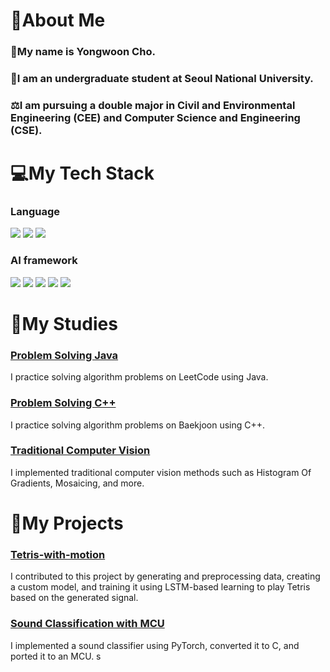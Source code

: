 # 🧑‍About Me
### 📛My name is Yongwoon Cho.
### 🌱I am an undergraduate student at Seoul National University.
### ⚖️I am pursuing a double major in Civil and Environmental Engineering (CEE) and Computer Science and Engineering (CSE).

# 💻My Tech Stack
### Language
<a href="https://github.com/ChoYongwoon/Study" target="_blank"><img src="https://img.shields.io/badge/-C/C++-green?style=for-the-badge&logo=c%2B%2B&logoColor=white"/></a>
<a href="https://github.com/ChoYongwoon/LeetCode" target="_blank"><img src="https://img.shields.io/badge/-Java-orange?style=for-the-badge&logo=OpenJDK&logoColor=white"/></a>
<a href="https://github.com/ChoYongwoon/ComputerVision" target="_blank"><img src="https://img.shields.io/badge/-Python-blue?style=for-the-badge&logo=python&logoColor=white"/></a>


### AI framework
<img src="https://img.shields.io/badge/-NumPy-brightgreen?style=for-the-badge&logo=numpy&logoColor=white"/></a>
<img src="https://img.shields.io/badge/-Pandas-red?style=for-the-badge&logo=pandas&logoColor=white"/></a>
<img src="https://img.shields.io/badge/-TensorFlow-ff69b4?style=for-the-badge&logo=tensorflow&logoColor=white"/></a>
<img src="https://img.shields.io/badge/-PyTorch-blueviolet?style=for-the-badge&logo=pytorch&logoColor=white"/></a>
<img src="https://img.shields.io/badge/-Scikit--Learn-9cf?style=for-the-badge&logo=scikit-learn&logoColor=white"/></a>

# 📖My Studies
### [Problem Solving Java](https://github.com/ChoYongwoon/LeetCode)
I practice solving algorithm problems on LeetCode using Java.
### [Problem Solving C++](https://github.com/ChoYongwoon/Study)
I practice solving algorithm problems on Baekjoon using C++.
### [Traditional Computer Vision](https://github.com/ChoYongwoon/ComputerVision)
I implemented traditional computer vision methods such as Histogram Of Gradients, Mosaicing, and more.

# 📓My Projects
### [Tetris-with-motion](https://github.com/snucv-2022-team19/tetris-with-motion)
I contributed to this project by generating and preprocessing data, creating a custom model, and training it using LSTM-based learning to play Tetris based on the generated signal.
### [Sound Classification with MCU](https://github.com/ChoYongwoon/Sound_classification_by_MCU)
I implemented a sound classifier using PyTorch, converted it to C, and ported it to an MCU.
s
<!--
**ChoYongwoon/ChoYongwoon** is a ✨ _special_ ✨ repository because its `README.md` (this file) appears on your GitHub profile.

Here are some ideas to get you started:

- 🔭 I’m currently working on ...
- 🌱 I’m currently learning ...
- 👯 I’m looking to collaborate on ...
- 🤔 I’m looking for help with ...
- 💬 Ask me about ...
- 📫 How to reach me: ...
- 😄 Pronouns: ...
- ⚡ Fun fact: ...
-->
